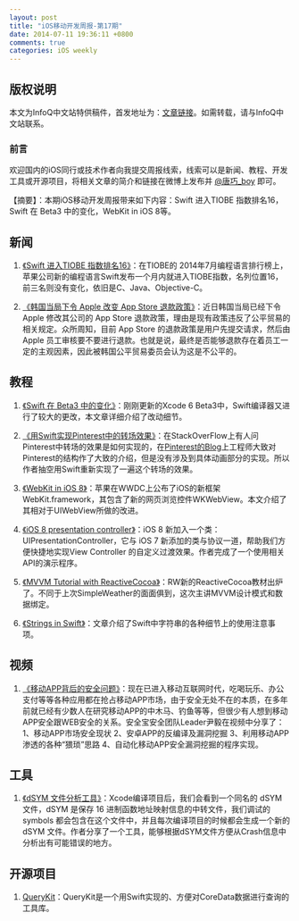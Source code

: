 ```yaml
---
layout: post
title: "iOS移动开发周报-第17期"
date: 2014-07-11 19:36:11 +0800
comments: true
categories: iOS weekly
---
```


## 版权说明

本文为InfoQ中文站特供稿件，首发地址为：[文章链接](http://www.infoq.com/cn/news/2014/07/swift-beta3-change)。如需转载，请与InfoQ中文站联系。

### 前言

欢迎国内的iOS同行或技术作者向我提交周报线索，线索可以是新闻、教程、开发工具或开源项目，将相关文章的简介和链接在微博上发布并 [@唐巧_boy](http://weibo.com/tangqiaoboy) 即可。

【摘要】：本期iOS移动开发周报带来如下内容：Swift 进入TIOBE 指数排名16，Swift 在 Beta3 中的变化，WebKit in iOS 8等。

## 新闻

 1. [《Swift 进入TIOBE 指数排名16》](http://www.tiobe.com/index.php/content/paperinfo/tpci/index.html)：在TIOBE的 2014年7月编程语言排行榜上，苹果公司新的编程语言Swift发布一个月内就进入TIOBE指数，名列位置16，前三名则没有变化，依旧是C、Java、Objective-C。

 1. [《韩国当局下令 Apple 改变 App Store 退款政策》](http://www.guomii.com/posts/38291)：近日韩国当局已经下令 Apple 修改其公司的 App Store 退款政策，理由是现有政策违反了公平贸易的相关规定。众所周知，目前 App Store 的退款政策是用户先提交请求，然后由 Apple 员工审核要不要进行退款。也就是说，最终是否能够退款存在着员工一定的主观因素，因此被韩国公平贸易委员会认为这是不公平的。

## 教程

 1. [《Swift 在 Beta3 中的变化》](http://andelf.github.io/blog/2014/07/08/swift-beta3-changes/)：刚刚更新的Xcode 6 Beta3中，Swift编译器又进行了较大的更改，本文章详细介绍了改动细节。

 1. [《用Swift实现Pinterest中的转场效果》](http://www.taofengping.com/2014/07/04/pinterest-transition-swift/)：在StackOverFlow上有人问Pinterest中转场的效果是如何实现的，在[Pinterest的Blog](http://engineering.pinterest.com/post/67769846580/behind-the-pins-building-pinterest-3-0-for-ios)上工程师大致对Pinterest的结构作了大致的介绍，但是没有涉及到具体动画部分的实现。所以作者抽空用Swift重新实现了一遍这个转场的效果。

 1. [《WebKit in iOS 8》](http://www.hotobear.com/?p=741)：苹果在WWDC上公布了iOS的新框架WebKit.framework，其包含了新的网页浏览控件WKWebView。本文介绍了其相对于UIWebView所做的改进。
 
 1. [《iOS 8 presentation controller》](http://nonomori.farbox.com/post/ios-8-presentation-controller)：iOS 8 新加入一个类：UIPresentationController，它与 iOS 7 新添加的类与协议一道，帮助我们方便快捷地实现View Controller 的自定义过渡效果。作者完成了一个使用相关API的演示程序。

 1. [《MVVM Tutorial with ReactiveCocoa》](http://www.raywenderlich.com/74106/mvvm-tutorial-with-reactivecocoa-part-1)：RW新的ReactiveCocoa教材出炉了。不同于上次SimpleWeather的面面俱到，这次主讲MVVM设计模式和数据绑定。

 1. [《Strings in Swift》](http://oleb.net/blog/2014/07/swift-strings/)：文章介绍了Swift中字符串的各种细节上的使用注意事项。

## 视频

 1. [《移动APP背后的安全问题》](http://www.infoq.com/cn/presentations/security-issues-behind-mobile-app)：现在已进入移动互联网时代，吃喝玩乐、办公支付等等各种应用都在抢占移动APP市场，由于安全无处不在的本质，在多年前就已经有少数人在研究移动APP的中木马、钓鱼等等，但很少有人想到移动APP安全跟WEB安全的关系。安全宝安全团队Leader尹毅在视频中分享了： 1、移动APP市场安全现状 2、安卓APP的反编译及漏洞挖掘 3、利用移动APP渗透的各种“猥琐”思路 4、自动化移动APP安全漏洞挖掘的程序实现。

## 工具

 1. [《dSYM 文件分析工具》](http://answerhuang.duapp.com/index.php/2014/07/06/dsym_tool/)：Xcode编译项目后，我们会看到一个同名的 dSYM 文件，dSYM 是保存 16 进制函数地址映射信息的中转文件，我们调试的 symbols 都会包含在这个文件中，并且每次编译项目的时候都会生成一个新的 dSYM 文件。作者分享了一个工具，能够根据dSYM文件方便从Crash信息中分析出有可能错误的地方。

## 开源项目

 1. [QueryKit](https://github.com/kylef/QueryKit)：QueryKit是一个用Swift实现的、方便对CoreData数据进行查询的工具库。

